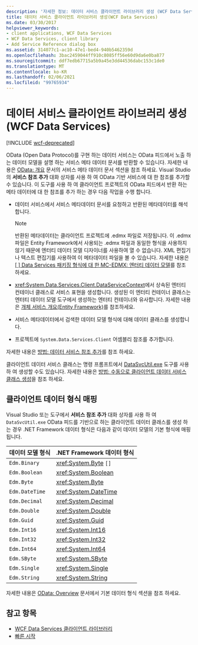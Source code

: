 ```yaml
---
description: '자세한 정보: 데이터 서비스 클라이언트 라이브러리 생성 (WCF Data Services)'
title: 데이터 서비스 클라이언트 라이브러리 생성(WCF Data Services)
ms.date: 03/30/2017
helpviewer_keywords:
- client applications, WCF Data Services
- WCF Data Services, client library
- Add Service Reference dialog box
ms.assetid: 314077c1-ac10-47e1-bed4-940b5462359d
ms.openlocfilehash: 3bac2459044ff910c8085ff56e60d9da6e0ba877
ms.sourcegitcommit: ddf7edb67715a5b9a45e3dd44536dabc153c1de0
ms.translationtype: MT
ms.contentlocale: ko-KR
ms.lasthandoff: 02/06/2021
ms.locfileid: "99765934"
---
```

# <a name="generating-the-data-service-client-library-wcf-data-services"></a>데이터 서비스 클라이언트 라이브러리 생성(WCF Data Services)

[!INCLUDE [wcf-deprecated](~/includes/wcf-deprecated.md)]

OData (Open Data Protocol)를 구현 하는 데이터 서비스는 OData 피드에서 노출 하는 데이터 모델을 설명 하는 서비스 메타 데이터 문서를 반환할 수 있습니다. 자세한 내용은 [OData: 개요](https://www.odata.org/documentation/odata-version-2-0/overview/) 문서의 서비스 메타 데이터 문서 섹션을 참조 하세요. Visual Studio의 **서비스 참조 추가** 대화 상자를 사용 하 여 OData 기반 서비스에 대 한 참조를 추가할 수 있습니다. 이 도구를 사용 하 여 클라이언트 프로젝트의 OData 피드에서 반환 하는 메타 데이터에 대 한 참조를 추가 하는 경우 다음 작업을 수행 합니다.  
  
- 데이터 서비스에서 서비스 메타데이터 문서를 요청하고 반환된 메타데이터를 해석합니다.  
  
    > [!NOTE]
    > 반환된 메타데이터는 클라이언트 프로젝트에 .edmx 파일로 저장됩니다. 이 .edmx 파일은 Entity Framework에서 사용되는 .edmx 파일과 동일한 형식을 사용하지 않기 때문에 엔터티 데이터 모델 디자이너를 사용하여 열 수 없습니다. XML 편집기나 텍스트 편집기를 사용하여 이 메타데이터 파일을 볼 수 있습니다. 자세한 내용은 [ \[ \] Data Services 패키징 형식에 대 한 MC-EDMX: 엔터티 데이터 모델](/openspecs/windows_protocols/mc-edmx/5dff5e25-56a1-408b-9d44-bff6634c7d16)를 참조 하세요.
  
- <xref:System.Data.Services.Client.DataServiceContext>에서 상속된 엔터티 컨테이너 클래스로 서비스 표현을 생성합니다. 생성된 이 엔터티 컨테이너 클래스는 엔터티 데이터 모델 도구에서 생성하는 엔터티 컨테이너와 유사합니다. 자세한 내용은 [개체 서비스 개요(Entity Framework)](/previous-versions/bb386871(v=vs.100))를 참조하세요.  
  
- 서비스 메타데이터에서 검색한 데이터 모델 형식에 대해 데이터 클래스를 생성합니다.  
  
- 프로젝트에 `System.Data.Services.Client` 어셈블리 참조를 추가합니다.  
  
 자세한 내용은 [방법: 데이터 서비스 참조 추가](how-to-add-a-data-service-reference-wcf-data-services.md)를 참조 하세요.  
  
 클라이언트 데이터 서비스 클래스는 명령 프롬프트에서 [DataSvcUtil.exe](wcf-data-service-client-utility-datasvcutil-exe.md) 도구를 사용 하 여 생성할 수도 있습니다. 자세한 내용은 [방법: 수동으로 클라이언트 데이터 서비스 클래스 생성](how-to-manually-generate-client-data-service-classes-wcf-data-services.md)을 참조 하세요.  
  
## <a name="client-data-type-mapping"></a>클라이언트 데이터 형식 매핑  

 Visual Studio 또는 도구에서 **서비스 참조 추가** 대화 상자를 사용 하 여 `DataSvcUtil.exe` OData 피드를 기반으로 하는 클라이언트 데이터 클래스를 생성 하는 경우 .NET Framework 데이터 형식은 다음과 같이 데이터 모델의 기본 형식에 매핑됩니다.  
  
|데이터 모델 형식|.NET Framework 데이터 형식|  
|---------------------|------------------------------|  
|`Edm.Binary`|<xref:System.Byte> `[]`|  
|`Edm.Boolean`|<xref:System.Boolean>|  
|`Edm.Byte`|<xref:System.Byte>|  
|`Edm.DateTime`|<xref:System.DateTime>|  
|`Edm.Decimal`|<xref:System.Decimal>|  
|`Edm.Double`|<xref:System.Double>|  
|`Edm.Guid`|<xref:System.Guid>|  
|`Edm.Int16`|<xref:System.Int16>|  
|`Edm.Int32`|<xref:System.Int32>|  
|`Edm.Int64`|<xref:System.Int64>|  
|`Edm.SByte`|<xref:System.SByte>|  
|`Edm.Single`|<xref:System.Single>|  
|`Edm.String`|<xref:System.String>|  
  
 자세한 내용은 [OData: Overview](https://www.odata.org/documentation/odata-version-2-0/overview/) 문서에서 기본 데이터 형식 섹션을 참조 하세요.
  
## <a name="see-also"></a>참고 항목

- [WCF Data Services 클라이언트 라이브러리](wcf-data-services-client-library.md)
- [빠른 시작](quickstart-wcf-data-services.md)
